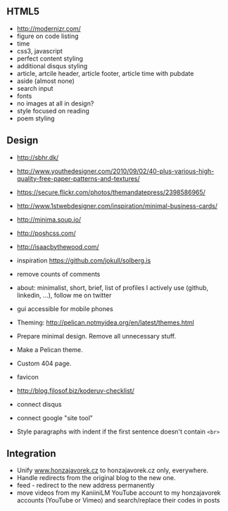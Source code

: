 
## HTML5

- http://modernizr.com/
- figure on code listing
- time
- css3, javascript
- perfect content styling
- additional disqus styling
- article, artcile header, article footer, article time with pubdate
- aside (almost none)
- search input
- fonts
- no images at all in design?
- style focused on reading
- poem styling

## Design

- http://sbhr.dk/
- http://www.youthedesigner.com/2010/09/02/40-plus-various-high-quality-free-paper-patterns-and-textures/
- https://secure.flickr.com/photos/themandatepress/2398586965/
- http://www.1stwebdesigner.com/inspiration/minimal-business-cards/

- http://minima.soup.io/
- http://poshcss.com/
- http://isaacbythewood.com/

- inspiration https://github.com/jokull/solberg.is
- remove counts of comments
- about: minimalist, short, brief, list of profiles I actively use (github, linkedin, ...), follow me on twitter
- gui accessible for mobile phones

- Theming: http://pelican.notmyidea.org/en/latest/themes.html
- Prepare minimal design. Remove all unnecessary stuff.
- Make a Pelican theme.
- Custom 404 page.
- favicon
- http://blog.filosof.biz/koderuv-checklist/
- connect disqus
- connect google "site tool"
- Style paragraphs with indent if the first sentence doesn't contain `<br>`

## Integration

- Unify www.honzajavorek.cz to honzajavorek.cz only, everywhere.
- Handle redirects from the original blog to the new one.
- feed - redirect to the new address permanently
- move videos from my KaniiniLM YouTube account to my honzajavorek accounts (YouTube or Vimeo) and search/replace their codes in posts
